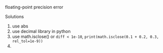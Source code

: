 floating-point precision error

Solutions
1. use abs
2. use decimal library in python
3. use math.isclose() or `diff < 1e-10`, `print(math.isclose(0.1 + 0.2, 0.3, rel_tol=1e-9))`
4. 